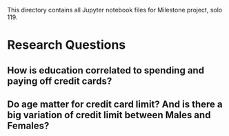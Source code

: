 This directory contains all Jupyter notebook files for Milestone project, solo 119.

# Research Questions

## How is education correlated to spending and paying off credit cards?


## Do age matter for credit card limit? And is there a big variation of credit limit between Males and Females?

